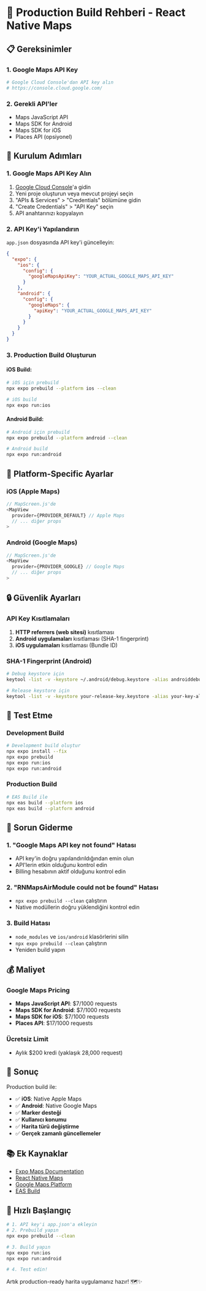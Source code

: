 # 🚀 Production Build Rehberi - React Native Maps

## 📋 Gereksinimler

### 1. Google Maps API Key
```bash
# Google Cloud Console'dan API key alın
# https://console.cloud.google.com/
```

### 2. Gerekli API'ler
- Maps JavaScript API
- Maps SDK for Android
- Maps SDK for iOS
- Places API (opsiyonel)

## 🔧 Kurulum Adımları

### 1. Google Maps API Key Alın
1. [Google Cloud Console](https://console.cloud.google.com/)'a gidin
2. Yeni proje oluşturun veya mevcut projeyi seçin
3. "APIs & Services" > "Credentials" bölümüne gidin
4. "Create Credentials" > "API Key" seçin
5. API anahtarınızı kopyalayın

### 2. API Key'i Yapılandırın
`app.json` dosyasında API key'i güncelleyin:

```json
{
  "expo": {
    "ios": {
      "config": {
        "googleMapsApiKey": "YOUR_ACTUAL_GOOGLE_MAPS_API_KEY"
      }
    },
    "android": {
      "config": {
        "googleMaps": {
          "apiKey": "YOUR_ACTUAL_GOOGLE_MAPS_API_KEY"
        }
      }
    }
  }
}
```

### 3. Production Build Oluşturun

#### iOS Build:
```bash
# iOS için prebuild
npx expo prebuild --platform ios --clean

# iOS build
npx expo run:ios
```

#### Android Build:
```bash
# Android için prebuild
npx expo prebuild --platform android --clean

# Android build
npx expo run:android
```

## 🎯 Platform-Specific Ayarlar

### iOS (Apple Maps)
```javascript
// MapScreen.js'de
<MapView
  provider={PROVIDER_DEFAULT} // Apple Maps
  // ... diğer props
>
```

### Android (Google Maps)
```javascript
// MapScreen.js'de
<MapView
  provider={PROVIDER_GOOGLE} // Google Maps
  // ... diğer props
>
```

## 🔒 Güvenlik Ayarları

### API Key Kısıtlamaları
1. **HTTP referrers (web sitesi)** kısıtlaması
2. **Android uygulamaları** kısıtlaması (SHA-1 fingerprint)
3. **iOS uygulamaları** kısıtlaması (Bundle ID)

### SHA-1 Fingerprint (Android)
```bash
# Debug keystore için
keytool -list -v -keystore ~/.android/debug.keystore -alias androiddebugkey -storepass android -keypass android

# Release keystore için
keytool -list -v -keystore your-release-key.keystore -alias your-key-alias
```

## 📱 Test Etme

### Development Build
```bash
# Development build oluştur
npx expo install --fix
npx expo prebuild
npx expo run:ios
npx expo run:android
```

### Production Build
```bash
# EAS Build ile
npx eas build --platform ios
npx eas build --platform android
```

## 🐛 Sorun Giderme

### 1. "Google Maps API key not found" Hatası
- API key'in doğru yapılandırıldığından emin olun
- API'lerin etkin olduğunu kontrol edin
- Billing hesabının aktif olduğunu kontrol edin

### 2. "RNMapsAirModule could not be found" Hatası
- `npx expo prebuild --clean` çalıştırın
- Native modüllerin doğru yüklendiğini kontrol edin

### 3. Build Hatası
- `node_modules` ve `ios/android` klasörlerini silin
- `npx expo prebuild --clean` çalıştırın
- Yeniden build yapın

## 💰 Maliyet

### Google Maps Pricing
- **Maps JavaScript API**: $7/1000 requests
- **Maps SDK for Android**: $7/1000 requests
- **Maps SDK for iOS**: $7/1000 requests
- **Places API**: $17/1000 requests

### Ücretsiz Limit
- Aylık $200 kredi (yaklaşık 28,000 request)

## 🎉 Sonuç

Production build ile:
- ✅ **iOS**: Native Apple Maps
- ✅ **Android**: Native Google Maps
- ✅ **Marker desteği**
- ✅ **Kullanıcı konumu**
- ✅ **Harita türü değiştirme**
- ✅ **Gerçek zamanlı güncellemeler**

## 📚 Ek Kaynaklar

- [Expo Maps Documentation](https://docs.expo.dev/versions/latest/sdk/maps/)
- [React Native Maps](https://github.com/react-native-maps/react-native-maps)
- [Google Maps Platform](https://developers.google.com/maps)
- [EAS Build](https://docs.expo.dev/build/introduction/)

## 🚀 Hızlı Başlangıç

```bash
# 1. API key'i app.json'a ekleyin
# 2. Prebuild yapın
npx expo prebuild --clean

# 3. Build yapın
npx expo run:ios
npx expo run:android

# 4. Test edin!
```

Artık production-ready harita uygulamanız hazır! 🗺️✨
